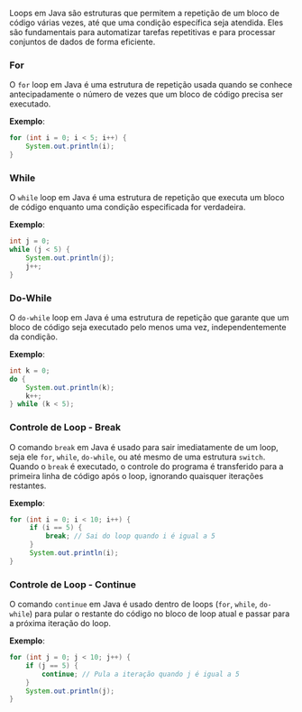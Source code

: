 Loops em Java são estruturas que permitem a repetição de um bloco de código várias vezes, até que uma condição específica seja atendida. Eles são fundamentais para automatizar tarefas repetitivas e para processar conjuntos de dados de forma eficiente.
### For

O `for` loop em Java é uma estrutura de repetição usada quando se conhece antecipadamente o número de vezes que um bloco de código precisa ser executado. 

**Exemplo**:
``` java
for (int i = 0; i < 5; i++) {
	System.out.println(i);
} 
```

### While

O `while` loop em Java é uma estrutura de repetição que executa um bloco de código enquanto uma condição especificada for verdadeira.

**Exemplo**:
``` java
int j = 0;
while (j < 5) {
	System.out.println(j);
	j++;
} 
```

### Do-While

O `do-while` loop em Java é uma estrutura de repetição que garante que um bloco de código seja executado pelo menos uma vez, independentemente da condição. 

**Exemplo**:
```java
int k = 0;
do {
	System.out.println(k);
	k++;
} while (k < 5); 
```

### Controle de Loop - Break

O comando `break` em Java é usado para sair imediatamente de um loop, seja ele `for`, `while`, `do-while`, ou até mesmo de uma estrutura `switch`. Quando o `break` é executado, o controle do programa é transferido para a primeira linha de código após o loop, ignorando quaisquer iterações restantes.

**Exemplo**:
```java
for (int i = 0; i < 10; i++) {
	 if (i == 5) {
		 break; // Sai do loop quando i é igual a 5
	 }
	 System.out.println(i);
} 
```

### Controle de Loop - Continue

O comando `continue` em Java é usado dentro de loops (`for`, `while`, `do-while`) para pular o restante do código no bloco de loop atual e passar para a próxima iteração do loop. 

**Exemplo**:
``` java
for (int j = 0; j < 10; j++) {
	if (j == 5) {
		continue; // Pula a iteração quando j é igual a 5
	}
	System.out.println(j);
} 
```
